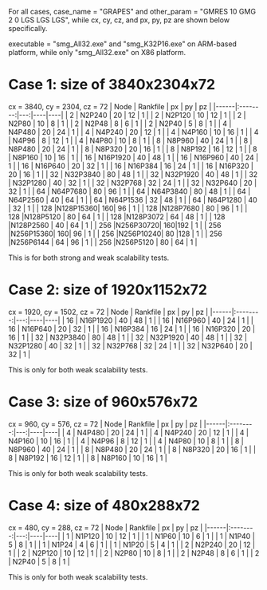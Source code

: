 For all cases, case_name = "GRAPES" and other_param = "GMRES 10 GMG 2 0 LGS LGS LGS", while cx, cy, cz, and px, py, pz are shown below specifically.

executable = "smg_All32.exe" and "smg_K32P16.exe" on ARM-based platform, while only "smg_All32.exe" on X86 platform.

# Case 1: size of 3840x2304x72

cx = 3840, cy = 2304, cz = 72
| Node | Rankfile | px | py | pz |
|------|:--------:|---:|----|----|
| 2    |  N2P240  | 20 | 12 | 1  |
| 2    |  N2P120  | 10 | 12 | 1  |
| 2    |  N2P80   | 10 |  8 | 1  |
| 2    |  N2P48   |  8 |  6 | 1  |
| 2    |  N2P40   |  5 |  8 | 1  |
| 4    |  N4P480  | 20 | 24	| 1  |
| 4    |  N4P240  | 20 | 12 | 1  |
| 4    |  N4P160  | 10 | 16 | 1  |
| 4    |  N4P96   |  8 | 12 | 1  |
| 4    |  N4P80   | 10 |  8 | 1  |
| 8    |  N8P960  | 40 | 24 | 1  |
| 8    |  N8P480  | 20 | 24 | 1  |
| 8    |  N8P320  | 20 | 16 | 1  |
| 8    |  N8P192  | 16 | 12 | 1  |
| 8    |  N8P160  | 10 | 16 | 1  |
| 16   | N16P1920 | 40 | 48 | 1  |
| 16   | N16P960  | 40 | 24 | 1  |
| 16   | N16P640  | 20 | 32 | 1  |
| 16   | N16P384  | 16 | 24 | 1  |
| 16   | N16P320  | 20 | 16 | 1  |
| 32   | N32P3840 | 80 | 48 | 1  |
| 32   | N32P1920 | 40 | 48 | 1  |
| 32   | N32P1280 | 40 | 32 | 1  |
| 32   | N32P768  | 32 | 24 | 1  |
| 32   | N32P640  | 20 | 32 | 1  |
| 64   | N64P7680 | 80 | 96 | 1  |
| 64   | N64P3840 | 80 | 48 | 1  |
| 64   | N64P2560 | 40 | 64 | 1  |
| 64   | N64P1536 | 32 | 48 | 1  |
| 64   | N64P1280 | 40 | 32 | 1  |
| 128  |N128P15360| 160| 96 | 1  |
| 128  |N128P7680 | 80 | 96 | 1  |
| 128  |N128P5120 | 80 | 64 | 1  |
| 128  |N128P3072 | 64 | 48 | 1  |
| 128  |N128P2560 | 40 | 64 | 1  |
| 256  |N256P30720| 160|192 | 1  |
| 256  |N256P15360| 160| 96 | 1  |
| 256  |N256P10240| 80 |128 | 1  |
| 256  |N256P6144 | 64 | 96 | 1  |
| 256  |N256P5120 | 80 | 64 | 1  |

This is for both strong and weak scalability tests.

# Case 2: size of 1920x1152x72
cx = 1920, cy = 1502, cz = 72
| Node | Rankfile | px | py | pz |
|------|:--------:|---:|----|----|
| 16   | N16P1920 | 40 | 48 | 1  |
| 16   | N16P960  | 40 | 24 | 1  |
| 16   | N16P640  | 20 | 32 | 1  |
| 16   | N16P384  | 16 | 24 | 1  |
| 16   | N16P320  | 20 | 16 | 1  |
| 32   | N32P3840 | 80 | 48 | 1  |
| 32   | N32P1920 | 40 | 48 | 1  |
| 32   | N32P1280 | 40 | 32 | 1  |
| 32   | N32P768  | 32 | 24 | 1  |
| 32   | N32P640  | 20 | 32 | 1  |

This is only for both weak scalability tests.

# Case 3: size of 960x576x72
cx = 960, cy = 576, cz = 72
| Node | Rankfile | px | py | pz |
|------|:--------:|---:|----|----|
| 4    |  N4P480  | 20 | 24	| 1  |
| 4    |  N4P240  | 20 | 12 | 1  |
| 4    |  N4P160  | 10 | 16 | 1  |
| 4    |  N4P96   |  8 | 12 | 1  |
| 4    |  N4P80   | 10 |  8 | 1  |
| 8    |  N8P960  | 40 | 24 | 1  |
| 8    |  N8P480  | 20 | 24 | 1  |
| 8    |  N8P320  | 20 | 16 | 1  |
| 8    |  N8P192  | 16 | 12 | 1  |
| 8    |  N8P160  | 10 | 16 | 1  |

This is only for both weak scalability tests.

# Case 4: size of 480x288x72
cx = 480, cy = 288, cz = 72
| Node | Rankfile | px | py | pz |
|------|:--------:|---:|----|----|
| 1    |  N1P120  | 10 | 12 | 1  |
| 1    |  N1P60   | 10 |  6 | 1  |
| 1    |  N1P40   |  5 |  8 | 1  |
| 1    |  N1P24   |  4 |  6 | 1  |
| 1    |  N1P20   |  5 |  4 | 1  |
| 2    |  N2P240  | 20 | 12 | 1  |
| 2    |  N2P120  | 10 | 12 | 1  |
| 2    |  N2P80   | 10 |  8 | 1  |
| 2    |  N2P48   |  8 |  6 | 1  |
| 2    |  N2P40   |  5 |  8 | 1  |

This is only for both weak scalability tests.

